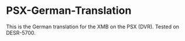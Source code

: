 # PSX-German-Translation
This is the German translation for the XMB on the PSX (DVR). Tested on DESR-5700.

